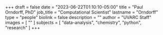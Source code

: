 +++
draft = false
date = "2023-06-22T01:10:10-05:00"
title = "Paul Orndorff, PhD"
job_title = "Computational Scientist"
lastname = "Orndorff"
type = "people"
biolink = false
description = ""
author = "UVARC Staff"
images = [
  ""
]
subjects = [
  "data-analysis",
  "chemistry",
  "python",
  "research"
]
+++

